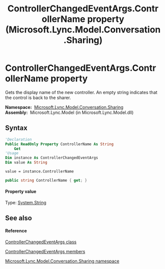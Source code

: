 ﻿---
title: ControllerChangedEventArgs.ControllerName property  (Microsoft.Lync.Model.Conversation.Sharing)
TOCTitle: 'ControllerName property '
ms:assetid: P:Microsoft.Lync.Model.Conversation.Sharing.ControllerChangedEventArgs.ControllerName_DI_3_UC_OCS14MrefLyncWPF
ms:mtpsurl: https://msdn.microsoft.com/en-us/library/microsoft.lync.model.conversation.sharing.controllerchangedeventargs.controllername_di_3_uc_ocs14mreflyncwpf(v=office.15)
ms:contentKeyID: 48599831
ms.date: 07/28/2014
mtps_version: v=office.15
f1_keywords:
- Microsoft.Lync.Model.Conversation.Sharing.ControllerChangedEventArgs.ControllerName
dev_langs:
- CSharp
- JScript
- VB
- other
---

# ControllerChangedEventArgs.ControllerName property

Gets the display name of the new controller. An empty string indicates that the control is back to the sharer.

**Namespace:**  [Microsoft.Lync.Model.Conversation.Sharing](microsoft-lync-model-conversation-sharing-namespace_2.md)  
**Assembly:**  Microsoft.Lync.Model (in Microsoft.Lync.Model.dll)

## Syntax

``` vb
'Declaration
Public ReadOnly Property ControllerName As String
    Get
'Usage
Dim instance As ControllerChangedEventArgs
Dim value As String

value = instance.ControllerName
```

``` csharp
public string ControllerName { get; }
```

#### Property value

Type: [System.String](http://msdn2.microsoft.com/en-us/library/s1wwdcbf)  

## See also

#### Reference

[ControllerChangedEventArgs class](controllerchangedeventargs-class-microsoft-lync-model-conversation-sharing_2.md)

[ControllerChangedEventArgs members](controllerchangedeventargs-members-microsoft-lync-model-conversation-sharing_2.md)

[Microsoft.Lync.Model.Conversation.Sharing namespace](microsoft-lync-model-conversation-sharing-namespace_2.md)

